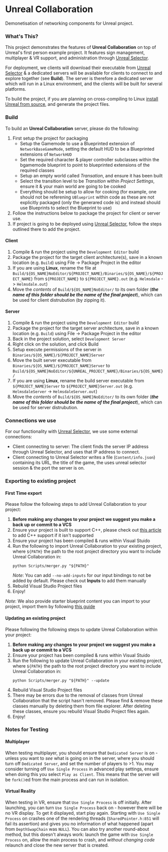 # Unreal Collaboration
Demonetisation of networking components for Unreal project.

### What's This?
This project demonstrates the features of **Unreal Collaboration** on top of Unreal's first person example project. It features sign management, multiplayer & VR support, and administration through [Unreal Selector](https://gitlab.donald108.com/university/unreal-selector).

For deployment, we clients will download their executable from [Unreal Selector](https://gitlab.donald108.com/university/unreal-selector) & a dedicated servers will be available for clients to connect to and explore together (see **Build**).
The server is therefore a dedicated server which will run in a Linux environment, and the clients will be built for several platforms. 

To build the project, if you are planning on cross-compiling to Linux [install Unreal from source](https://docs.unrealengine.com/en-US/GettingStarted/DownloadingUnrealEngine/index.html), and generate the project files.

### Build
To build an **Unreal Collaboration** server, please do the following:
1. First setup the project for packaging
    * Setup the Gamemode to use a Blueprinted extension of `NetworkBaseGameMode`, setting the default HUD to be a Blueprinted extensions of `NetworkHUD`
    * Set the required character & player controller subclasses within the bgamemode blueprint to point to blueprinted extensions of the required classes
    * Setup an empty world called *Transation*, and ensure it has been built
    * Select the transition level to be *Transition* within *Project Settings*, ensure it & your main world are going to be cooked
    * Everything should be setup to allow for cooking (for example, one should not be referening `UBlueprint` within code as these are not explicitly packaged (only the generared code is) and instead should use Blueprints to select the Blueprint to use)
2. Follow the instructions below to package the project for client or server use.
3. If project is going to be deployed using [Unreal Selector](https://gitlab.donald108.com/university/unreal-selector), follow the steps outlined there to add the project.

#### Client
1. Compile & run the project using the `Development Editor` build
2. Package the project for the target client architecture(s), save in a known location (e.g. `Build`) using File -> Package Project in the editor
3. If you are using **Linux**, rename the file at `Build/${OS_NAME}NoEditor/${PROJECT_NAME}/Binaries/${OS_NAME}/${PROJECT_NAME}` from `${PROJECT_NAME}` to `${PROJECT_NAME}.out` (e.g. `Helmsdale` -> `Helmsdale.out`)
3. Move the *contents* of `Build/${OS_NAME}NoEditor/` to its own folder (***the name of this folder should be the name of the final project***), which can be used for client distrubution (by zipping it).

#### Server
1. Compile & run the project using the `Development Editor` build
2. Package the project for the target server architecture, save in a known location (e.g. `Build`) using File -> Package Project in the editor
3. Back in the project solution, select `Development Server`
4. Right click on the solution, and click Build
5. Setup execute permissions of the server in `Binaries/${OS_NAME}/${PROJECT_NAME}Server`
6. Move the built server executable from `Binaries/${OS_NAME}/${PROJECT_NAME}Server` to `Build/${OS_NAME}NoEditor/${UNREAL_PROJECT_NAME}/Binaries/${OS_NAME}/`
4. If you are using **Linux**, rename the build server executable from `${PROJECT_NAME}Server` to `${PROJECT_NAME}Server.out` (e.g. `HelmsdaleServer` -> `HelmsdaleServer.out`)
7. Move the *contents* of `Build/${OS_NAME}NoEditor/` to its own folder (***the name of this folder should be the name of the final project***), which can be used for server distrubution.

### Connections we use
For our functionality with [Unreal Selector](https://gitlab.donald108.com/university/unreal-selector), we use some external connections:
* Client connecting to server: The client finds the server IP address through Unreal Selector, and uses that IP address to connect.
* Client connecting to Unreal Selector writes a file (`Content/info.json`) containing its URL, the title of the game, the uses unreal selector session & the port the server is on.

### Exporting to existing project
#### First Time export
Please follow the following steps to add Unreal Collaboration to your project:
1. **Before making any changes to your project we suggest you make a back up or commit to a VCS**
2. Ensure your project is built to support C++, please check out [this article](https://allarsblog.com/2015/11/05/converting-bp-project-to-cpp/) to add C++ support if it isn't supported
3. Ensure your project has been compiled & runs within Visual Stuido
4. Run the following to import Unreal Collaboration to your existing project, where `${PATH}` the path to the root project directory you want to include Unreal Collaboration in:
    ```
    python Scripts/merger.py "${PATH}"
    ```
    *Note*: You can add `--no-add-inputs` for our input bindings to not be added by default. Please check out **Inputs** to add them manually
5. Rebuild Visual Studio Project files
6. Enjoy!

*Note*: We also provide starter blueprint content you can import to your project, import them by following [this guide](https://www.ue4community.wiki/Legacy/Migrate_content_between_projects)

#### Updating an existing project
Please following the following steps to update Unreal Collaboration within your project:
1. **Before making any changes to your project we suggest you make a back up or commit to a VCS**
2. Ensure your project has been compiled & runs within Visual Stuido
3. Run the following to update Unreal Collaboration in your existing project, where `${PATH}` the path to the root project directory you want to include Unreal Collaboration in:
    ```
    python Scripts/merger.py "${PATH}" --update
    ```
4. Rebuild Visual Studio Project files
5. There may be errors due to the removal of classes from Unreal Collaboration that the script hasn't removed. Please find & remove these classes manually by deleting them from file explorer. After deleting these classes, ensure you rebuild Visual Studio Project files again.
6. Enjoy!

### Notes for Testing
#### Multiplayer
When testing multiplayer, you should ensure that `Dedicated Server` is on - unless you want to *see* what is going on in the server, where you should turn off `Dedicated Server`, and set the number of players to >1.
You may consider turning off `Use Single Process` in advanced play settings, ensure when doing this you select `Play as Client`. This means that the server will be `fork()`ed from the main process and can run in isolation.

#### Virtual Reality
When testing in VR, ensure that `Use Single Process` is off initially. After launching, you can turn `Use Single Process` back on - however there will be no VR display. To get it displayed, start play again.
Starting with `Use Single Process` on crashes one of the rendering threads (`SharedPointer.h:851` will fail its assertion) and gives you no information of what happened (apart from `DepthSwapChain` was `NULL`).
You can also try another round-about method, but this doesn't always work: launch the game with `Use Single Process` on, allow the main process to crash, and *without changing code* relaunch and close the new server that is created.